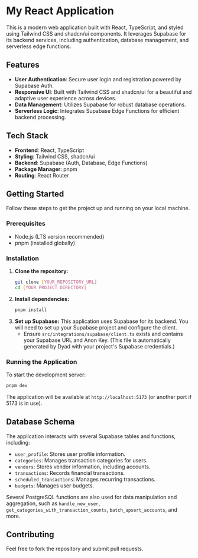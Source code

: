 # My React Application

This is a modern web application built with React, TypeScript, and styled using Tailwind CSS and shadcn/ui components. It leverages Supabase for its backend services, including authentication, database management, and serverless edge functions.

## Features

*   **User Authentication**: Secure user login and registration powered by Supabase Auth.
*   **Responsive UI**: Built with Tailwind CSS and shadcn/ui for a beautiful and adaptive user experience across devices.
*   **Data Management**: Utilizes Supabase for robust database operations.
*   **Serverless Logic**: Integrates Supabase Edge Functions for efficient backend processing.

## Tech Stack

*   **Frontend**: React, TypeScript
*   **Styling**: Tailwind CSS, shadcn/ui
*   **Backend**: Supabase (Auth, Database, Edge Functions)
*   **Package Manager**: pnpm
*   **Routing**: React Router

## Getting Started

Follow these steps to get the project up and running on your local machine.

### Prerequisites

*   Node.js (LTS version recommended)
*   pnpm (installed globally)

### Installation

1.  **Clone the repository:**
    ```bash
    git clone [YOUR_REPOSITORY_URL]
    cd [YOUR_PROJECT_DIRECTORY]
    ```
2.  **Install dependencies:**
    ```bash
    pnpm install
    ```
3.  **Set up Supabase:**
    This application uses Supabase for its backend. You will need to set up your Supabase project and configure the client.
    *   Ensure `src/integrations/supabase/client.ts` exists and contains your Supabase URL and Anon Key.
        (This file is automatically generated by Dyad with your project's Supabase credentials.)

### Running the Application

To start the development server:

```bash
pnpm dev
```

The application will be available at `http://localhost:5173` (or another port if 5173 is in use).

## Database Schema

The application interacts with several Supabase tables and functions, including:
*   `user_profile`: Stores user profile information.
*   `categories`: Manages transaction categories for users.
*   `vendors`: Stores vendor information, including accounts.
*   `transactions`: Records financial transactions.
*   `scheduled_transactions`: Manages recurring transactions.
*   `budgets`: Manages user budgets.

Several PostgreSQL functions are also used for data manipulation and aggregation, such as `handle_new_user`, `get_categories_with_transaction_counts`, `batch_upsert_accounts`, and more.

## Contributing

Feel free to fork the repository and submit pull requests.